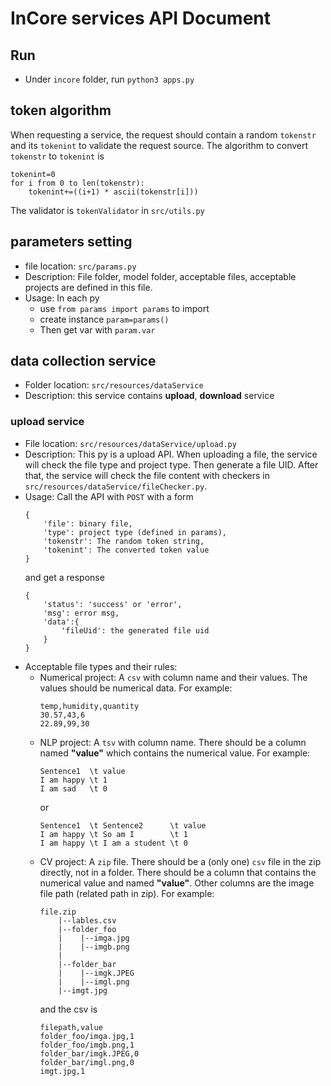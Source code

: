 # InCore services API Document
## Run
- Under `incore` folder, run `python3 apps.py`
## token algorithm
When requesting a service, the request should contain a random `tokenstr` and its `tokenint` to validate the request source.
The algorithm to convert `tokenstr` to `tokenint` is
```
tokenint=0
for i from 0 to len(tokenstr):
    tokenint+=((i+1) * ascii(tokenstr[i]))
```
The validator is `tokenValidator` in `src/utils.py`

## parameters setting
- file location: `src/params.py`
- Description: File folder, model folder, acceptable files, acceptable projects are defined in this file. 
- Usage: In each py
  - use `from params import params` to import
  - create instance `param=params()`
  - Then get var with `param.var`
## data collection service
- Folder location: `src/resources/dataService`
- Description: this service contains **upload**, **download** service
### upload service
- File location: `src/resources/dataService/upload.py`
- Description: This py is a upload API. When uploading a file, the service will check the file type and project type. Then generate a file UID. After that, the service will check the file content with checkers in `src/resources/dataService/fileChecker.py`.
- Usage: Call the API with `POST` with a form
    ```
    {
        'file': binary file,
        'type': project type (defined in params),
        'tokenstr': The random token string,
        'tokenint': The converted token value
    }
    ```
    and get a response
    ```
    {
        'status': 'success' or 'error',
        'msg': error msg,
        'data':{
            'fileUid': the generated file uid
        }
    }
    ```
- Acceptable file types and their rules:
  - Numerical project: A `csv` with column name and their values. The values should be numerical data. For example:
    ```
    temp,humidity,quantity
    30.57,43,6
    22.89,99,30
    ```
  - NLP project: A `tsv` with column name. There should be a column named **"value"** which contains the numerical value. For example:
    ```
    Sentence1  \t value
    I am happy \t 1
    I am sad   \t 0
    ```
    or
    ```
    Sentence1  \t Sentence2      \t value
    I am happy \t So am I        \t 1
    I am happy \t I am a student \t 0
    ```
  - CV project: A `zip` file. There should be a (only one) `csv` file in the zip directly, not in a folder. There should be a column that contains the numerical value and named **"value"**. Other columns are the image file path (related path in zip). For example:
    ```
    file.zip
        |--lables.csv
        |--folder_foo
        |    |--imga.jpg
        |    |--imgb.png
        |
        |--folder_bar
        |    |--imgk.JPEG
        |    |--imgl.png
        |--imgt.jpg
    ```
    and the csv is
    ```
    filepath,value
    folder_foo/imga.jpg,1
    folder_foo/imgb.png,1
    folder_bar/imgk.JPEG,0
    folder_bar/imgl.png,0
    imgt.jpg,1
    ```
